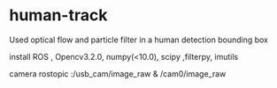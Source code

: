# human-track

Used optical flow and particle filter in a human detection bounding box

install ROS , Opencv3.2.0, numpy(<10.0), scipy ,filterpy, imutils

camera rostopic :/usb_cam/image_raw  & /cam0/image_raw
